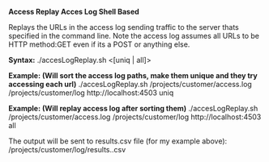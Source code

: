 **Access Replay Acces Log Shell Based**

Replays the URLs in the access log sending traffic to the server thats specified in the command line.
Note the access log assumes all URLs to be HTTP method:GET even if its a POST or anything else.

**Syntax:**
./accesLogReplay.sh <publisher or dispatcher access log> <path to where the log and the results should be output> <URL prefix>  <[uniq | all]>
 
**Example: (Will sort the access log paths, make them unique and they try accessing each url)**
./accesLogReplay.sh /projects/customer/access.log /projects/customer/log http://localhost:4503 uniq
 
**Example: (Will replay access log after sorting them)**
./accesLogReplay.sh /projects/customer/access.log /projects/customer/log http://localhost:4503 all
 
The output will be sent to results.csv file (for my example above):
/projects/customer/log/results.<timestamp>.csv

